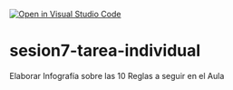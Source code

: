 [![Open in Visual Studio Code](https://classroom.github.com/assets/open-in-vscode-718a45dd9cf7e7f842a935f5ebbe5719a5e09af4491e668f4dbf3b35d5cca122.svg)](https://classroom.github.com/online_ide?assignment_repo_id=11039377&assignment_repo_type=AssignmentRepo)
# sesion7-tarea-individual

Elaborar Infografía sobre las 10 Reglas a seguir en el Aula
